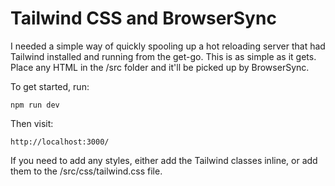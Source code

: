 # Tailwind CSS and BrowserSync

I needed a simple way of quickly spooling up a hot reloading server that had Tailwind installed and running from the get-go. This is as simple as it gets. Place any HTML in the /src folder and it'll be picked up by BrowserSync.

To get started, run:

```
npm run dev
```

Then visit:
```
http://localhost:3000/
```

If you need to add any styles, either add the Tailwind classes inline, or add them to the /src/css/tailwind.css file.
